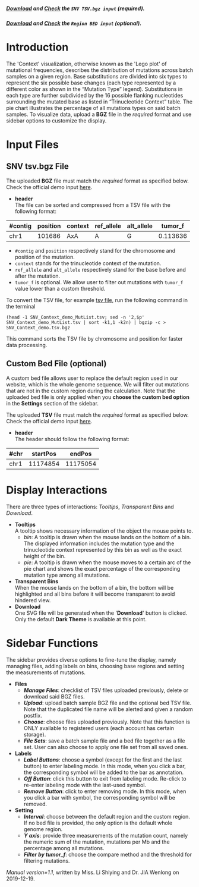 ##### [Download](https://raw.githubusercontent.com/Nobel-Justin/Oviz-Bio-demo/master/SNV_Context/demo_data/SNV_Context_demo_MutList.tsv.bgz) and [Check](https://github.com/Nobel-Justin/Oviz-Bio-demo/blob/master/SNV_Context/demo_data/SNV_Context_demo_MutList.tsv.bgz) the `SNV TSV.bgz input` (required).
##### [Download](https://raw.githubusercontent.com/Nobel-Justin/Oviz-Bio-demo/master/SNV_Context/demo_data/SNV_Context_demo_Region.bed) and [Check](https://github.com/Nobel-Justin/Oviz-Bio-demo/blob/master/SNV_Context/demo_data/SNV_Context_demo_Region.bed) the `Region BED input` (optional).

# Introduction
The 'Context' visualization, otherwise known as the 'Lego plot' of mutational frequencies, describes the distribution of mutations across batch samples on a given region. Base substitutions are divided into six types to represent the six possible base changes (each type represented by a different color as shown in the “Mutation Type” legend). Substitutions in each type are further subdivided by the 16 possible flanking nucleotides surrounding the mutated base as listed in “Trinucleotide Context” table. The pie chart illustrates the percentage of all mutations types on said batch samples. To visualize data, upload a **BGZ** file in the *required* format and use sidebar options to customize the display.

# Input Files

## SNV tsv.bgz File
The uploaded **BGZ** file must match the *required* format as specified below.<br/>
Check the official demo input [here](https://github.com/Nobel-Justin/Oviz-Bio-demo/blob/master/SNV_Context/demo_data/SNV_Context_demo_MutList.tsv.bgz).

- **header**<br/>
  The file can be sorted and compressed from a TSV file with the following format:

| #contig |  position |  context | ref_allele |  alt_allele | tumor_f |
|---|---|---|---|---|---|
| chr1  | 101686  | AxA | A | G | 0.113636 |

  - `#contig` and `position` respectively stand for the chromosome and position of the mutation.
  - `context` stands for the trinucleotide context of the mutation.
  - `ref_allele` and `alt_allele` respectively stand for the base before and after the mutation.
  - `tumor_f` is optional. We allow user to filter out mutations with `tumor_f` value lower than a custom threshold.

  To convert the TSV file, for example [tsv file](https://github.com/Nobel-Justin/Oviz-Bio-demo/blob/master/SNV_Context/demo_data/SNV_Context_demo_MutList.tsv), run the following command in the terminal
  <pre><code>(head -1 SNV_Context_demo_MutList.tsv; sed -n '2,$p' SNV_Context_demo_MutList.tsv | sort -k1,1 -k2n) | bgzip -c > SNV_Context_demo.tsv.bgz</code></pre>
  This command sorts the TSV file by chromosome and position for faster data processing.

## Custom Bed File (optional)

A custom bed file allows user to replace the default region used in our website, which is the whole genome sequence. We will filter out mutations that are not in the custom region during the calculation. Note that the uploaded bed file is only applied when you **choose the custom bed option** in the **Settings** section of the sidebar. 

The uploaded **TSV** file must match the *required* format as specified below.
Check the official demo input [here](https://github.com/Nobel-Justin/Oviz-Bio-demo/blob/master/SNV_Context/demo_data/SNV_Context_demo_Region.bed).

- **header**<br/>
  The header should follow the following format:

| #chr |  startPos |  endPos |
|---|---|---|
| chr1  | 11174854  | 11175054 |

# Display Interactions
There are three types of interactions: *Tooltips*, *Transparent Bins* and *Download*.

- **Tooltips**<br/>
A tooltip shows necessary information of the object the mouse points to.
  - _*bin*_: A tooltip is drawn when the mouse lands on the bottom of a bin. The displayed information includes the mutation type and the trinucleotide context represented by this bin as well as the exact height of the bin.
  - _*pie*_: A tooltip is drawn when the mouse moves to a certain arc of the pie chart and shows the exact percentage of the corresponding mutation type among all mutations.
- **Transparent Bins**<br/>
  When the mouse lands on the bottom of a bin, the bottom will be highlighted and all bins before it will become transparent to avoid hindered view.
- **Download**<br/>
  One SVG file will be generated when the '**Download**' button is clicked. Only the default **Dark Theme** is available at this point.

# Sidebar Functions
The sidebar provides diverse options to fine-tune the display, namely managing files, adding labels on bins, choosing base regions and setting the measurements of mutations.

- **Files**
  - __*Manage Files*__: checklist of TSV files uploaded previously, delete or download said BGZ files.
  - __*Upload*__: upload batch sample BGZ file and the optional bed TSV file. Note that the duplicated file name will be alerted and given a random postfix.
  - __*Choose*__: choose files uploaded previously. Note that this function is ONLY available to registered users (each account has certain storage).
  - __*File Sets*__: save a batch sample file and a bed file together as a file set. User can also choose to apply one file set from all saved ones.
- **Labels**
  - __*Label Buttons*__: choose a symbol (except for the first and the last button) to enter labeling mode. In this mode, when you click a bar, the corresponding symbol will be added to the bar as annotation.
  - __*Off Button*__: click this button to exit from labeling mode. Re-click to re-enter labeling mode with the last-used symbol. 
  - __*Remove Button*__: click to enter removing mode. In this mode, when you click a bar with symbol, the corresponding symbol will be removed.
- **Setting**<br/>
  - __*Interval*__: choose between the default region and the custom region. If no bed file is provided, the only option is the default whole genome region.
  - __*Y axis*__: provide three measurements of the mutation count, namely the numeric sum of the mutation, mutations per Mb and the percentage among all mutations.
  - __*Filter by tumor\_f*__: choose the compare method and the threshold for filtering mutations.

*Manual version=1.1*, written by Miss. Li Shiying and Dr. JIA Wenlong on 2019-12-19.
